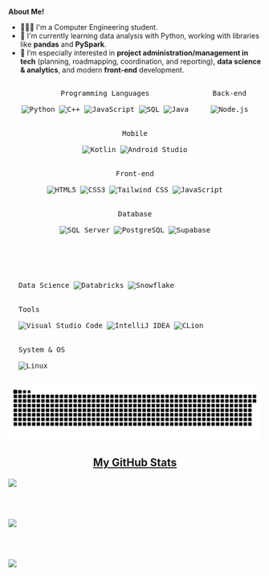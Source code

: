 **About Me!**

- 👨🏽‍💻 I'm a Computer Engineering student.
- 🌱 I'm currently learning data analysis with Python, working with libraries like **pandas** and **PySpark**.
- 🤔 I’m especially interested in **project administration/management in tech** (planning, roadmapping, coordination, and reporting), **data science & analytics**, and modern **front-end** development.

<p align="center" style="text-align:center; margin:0 auto; max-width:100%;">
  <kbd style="display:inline-block; margin:6px 8px; border-radius:8px; padding:10px 12px;">
    <kbd>Programming Languages</kbd>
    <br><br>
    <img width="30px" src="https://cdn.jsdelivr.net/gh/devicons/devicon/icons/python/python-plain.svg" title="Python" />
    <img width="30px" src="https://cdn.jsdelivr.net/gh/devicons/devicon/icons/cplusplus/cplusplus-plain.svg" title="C++" />
    <img width="30px" src="https://cdn.jsdelivr.net/gh/devicons/devicon/icons/javascript/javascript-plain.svg" title="JavaScript" />
    <!-- SQL como lenguaje: uso Simple Icons (estable) -->
    <img width="30px" src="https://cdn.simpleicons.org/postgresql" title="SQL" />
    <img width="30px" src="https://cdn.jsdelivr.net/gh/devicons/devicon/icons/java/java-plain.svg" title="Java" />
  </kbd>

  <kbd style="display:inline-block; margin:6px 8px; border-radius:8px; padding:10px 12px;">
    <kbd>Back-end</kbd>
    <br><br>
    <img width="30px" src="https://cdn.jsdelivr.net/gh/devicons/devicon/icons/nodejs/nodejs-plain.svg" title="Node.js" />
  </kbd>

  <kbd style="display:inline-block; margin:6px 8px; border-radius:8px; padding:10px 12px;">
    <kbd>Mobile</kbd>
    <br><br>
    <img width="30px" src="https://cdn.jsdelivr.net/gh/devicons/devicon/icons/kotlin/kotlin-original.svg" title="Kotlin" />
    <img width="30px" src="https://cdn.jsdelivr.net/gh/devicons/devicon/icons/androidstudio/androidstudio-original.svg" title="Android Studio" />
  </kbd>

  <kbd style="display:inline-block; margin:6px 8px; border-radius:8px; padding:10px 12px;">
    <kbd>Front-end</kbd>
    <br><br>
    <img width="30px" src="https://cdn.jsdelivr.net/gh/devicons/devicon/icons/html5/html5-original.svg" title="HTML5" />
    <img width="30px" src="https://cdn.jsdelivr.net/gh/devicons/devicon/icons/css3/css3-plain.svg" title="CSS3" />
    <img width="30px" src="https://cdn.simpleicons.org/tailwindcss" title="Tailwind CSS" />
    <img width="30px" src="https://cdn.jsdelivr.net/gh/devicons/devicon/icons/javascript/javascript-plain.svg" title="JavaScript" />
  </kbd>

  <kbd style="display:inline-block; margin:6px 8px; border-radius:8px; padding:10px 12px;">
    <kbd>Database</kbd>
    <br><br>
    <img width="30px" src="https://cdn.jsdelivr.net/gh/devicons/devicon/icons/microsoftsqlserver/microsoftsqlserver-plain.svg" title="SQL Server" />
    <img width="30px" src="https://cdn.jsdelivr.net/gh/devicons/devicon/icons/postgresql/postgresql-plain.svg" title="PostgreSQL" />
    <img width="30px" src="https://cdn.jsdelivr.net/gh/devicons/devicon/icons/supabase/supabase-plain.svg" title="Supabase" />
  </kbd>

  <br><br>

  <kbd style="display:inline-block; margin:6px 8px; border-radius:8px; padding:10px 12px;">
    <kbd>Data Science</kbd>
    <img width="30px" src="https://cdn.simpleicons.org/databricks" title="Databricks" />
    <img width="30px" src="https://cdn.simpleicons.org/snowflake" title="Snowflake" />
  </kbd>

  <kbd style="display:inline-block; margin:6px 8px; border-radius:8px; padding:10px 12px;">
    <kbd>Tools</kbd>
    <br><br>
    <img width="30px" src="https://cdn.jsdelivr.net/gh/devicons/devicon/icons/vscode/vscode-original.svg" title="Visual Studio Code" />
    <img width="30px" src="https://cdn.jsdelivr.net/gh/devicons/devicon/icons/intellij/intellij-original.svg" title="IntelliJ IDEA" />
    <img width="30px" src="https://cdn.jsdelivr.net/gh/devicons/devicon/icons/clion/clion-original.svg" title="CLion" />
  </kbd>

  <kbd style="display:inline-block; margin:6px 8px; border-radius:8px; padding:10px 12px;">
    <kbd>System & OS</kbd>
    <br><br>
    <img width="30px" src="https://cdn.jsdelivr.net/gh/devicons/devicon/icons/linux/linux-original.svg" title="Linux" />
  </kbd>
</p>

![snake gif](https://github.com/TekyaygilFethi/TekyaygilFethi/blob/output/github-contribution-grid-snake.svg)

<h2 align="center"><u>My GitHub Stats</u></h2>
<p align="center">

<!-- Lenguajes -->
<img align="center" 
     src="https://github-readme-stats.vercel.app/api/top-langs/?username=Jennmml&layout=compact&theme=github_dark&langs_count=10" />

<br><br>

<!-- Stats generales -->
<img align="center" 
     src="https://github-readme-stats.vercel.app/api?username=Jennmml&count_private=true&show_icons=true&line_height=24&theme=github_dark" />

<br><br>

<!-- Racha de commits -->
<img align="center" 
     src="https://streak-stats.demolab.com?user=Jennmml&theme=holi-theme" />

</p>
